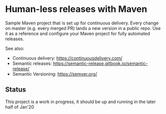 # Human-less releases with Maven

Sample Maven project that is set up for continuous delivery. Every change on master (e.g. every merged PR) lands a new version in a public repo. Use it as a reference and configure your Maven project for fully automated releases.

See also:

 - Continuous delivery: https://continuousdelivery.com/
 - Semantic releases: https://semantic-release.gitbook.io/semantic-release/
 - Semantic Versioning: https://semver.org/

 ## Status

 This project is a work in progress, it should be up and running in the later half of Jan'20